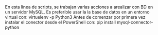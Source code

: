 En esta linea de scripts, se trabajan varias acciones a arealizar con BD en un servidor MySQL.
Es preferible usar la la base de datos en un entorno virtual con: virtuelenv -p Python3
Antes de comenzar por primera vez instalar el conector desde el PowerShell con: pip install mysql-connector-python
